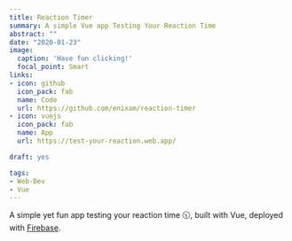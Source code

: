 ```yaml
---
title: Reaction Timer
summary: A simple Vue app Testing Your Reaction Time
abstract: ""
date: "2020-01-23"
image:
  caption: 'Have fun clicking!'
  focal_point: Smart
links:
- icon: github
  icon_pack: fab
  name: Code
  url: https://github.com/enixam/reaction-timer
- icon: vuejs
  icon_pack: fab
  name: App
  url: https://test-your-reaction.web.app/

draft: yes

tags:
- Web-Dev
- Vue
---
```


A simple yet fun app testing your reaction time :clock1030:, built with Vue, deployed with [Firebase](https://firebase.google.com/). 